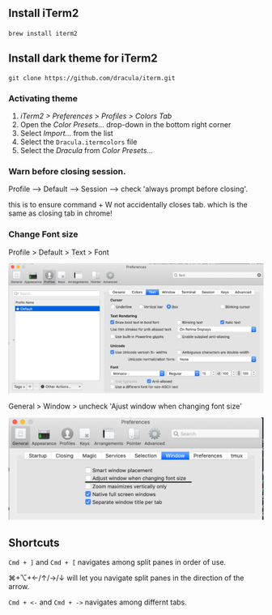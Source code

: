 ## Install iTerm2

`brew install iterm2`

## Install dark theme for iTerm2

```
git clone https://github.com/dracula/iterm.git
```

### Activating theme

1.  _iTerm2 > Preferences > Profiles > Colors Tab_
2.  Open the _Color Presets..._ drop-down in the bottom right corner
3.  Select _Import..._ from the list
4.  Select the `Dracula.itermcolors` file
5.  Select the _Dracula_ from _Color Presets..._

### Warn before closing session.

Profile --> Default --> Session --> check 'always prompt before closing'.

this is to ensure command + W not accidentally closes tab. which is the same as closing tab in chrome!

### Change Font size

Profile > Default > Text > Font

![](images/iterm2/font.png)

General > Window > uncheck 'Ajust window when changing font size'

![](images/iterm2/font2.png)

## Shortcuts

`Cmd + ]` and `Cmd + [` navigates among split panes in order of use.

⌘+⌥+←/↑/→/↓ will let you navigate split panes in the direction of the arrow.

`Cmd + <-` and `Cmd + ->` navigates among differnt tabs.
